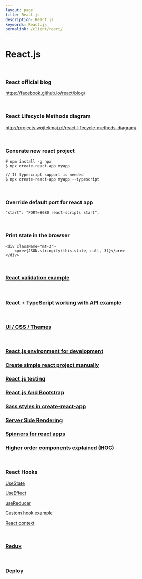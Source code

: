 ```yaml
---
layout: page
title: React.js
description: React.js
keywords: React.js
permalink: /client/react/
---
```


# React.js

<br/>

### React official blog

https://facebook.github.io/react/blog/

<br/>

### React Lifecycle Methods diagram

http://projects.wojtekmaj.pl/react-lifecycle-methods-diagram/

<br/>

### Generate new react project

    # npm install -g npx
    $ npx create-react-app myapp

    // If typescript support is needed
    $ npx create-react-app myapp --typescript

<br/>

### Override default port for react app

```
"start": "PORT=8080 react-scripts start",
```

<br/>

### Print state in the browser

```
<div className="mt-3">
    <pre>{JSON.stringify(this.state, null, 3)}</pre>
</div>
```

<br/>

### [React validation example](https://codesandbox.io/s/reactjs-form-validation-v30cl?file=/src/ValidationInReact.js:3656-3662)

<br/>

### [React + TypeScript working with API example](https://github.com/wildmakaka/react-2021-q3-api)

<br/>

### [UI / CSS / Themes](/client/react/ui/)

<br/>

### [React.js environment for development](/env/react/)

### [Create simple react project manually](/client/react/create-simple-react-project-manually/)

### [React.js testing](/client/react/testing/)

### [React.js And Bootstrap](https://www.youtube.com/watch?v=DyNADv8RZPs&list=PL_edDyMvX8wUK6BEeFPXdvfEgWl8RJnR_)

### [Sass styles in create-react-app](https://www.youtube.com/watch?v=B_zZDa80FVo)

### [Server Side Rendering](/client/react/ssr/)

### [Spinners for react apps](http://www.davidhu.io/react-spinners/)

### [Higher order components explained (HOC)](https://github.com/ZhangMYihua/higher-order-components-explained)

<br/>

### React Hooks

[UseState](https://github.com/ZhangMYihua/use-state-example)

[UseEffect](https://github.com/ZhangMYihua/use-effect-example)

[useReducer](https://github.com/ZhangMYihua/useReducer-example)

[Custom hook example](https://github.com/ZhangMYihua/custom-hook-example)

[React context](https://github.com/ZhangMYihua/react-context-lesson)

<br/>

### [Redux](/client/react/redux/)

<br/>

### [Deploy](/client/react/deploy/)
